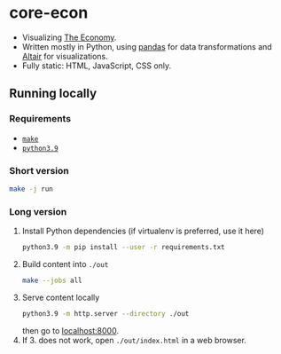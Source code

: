 # core-econ

* Visualizing [The Economy](https://core-econ.org/the-economy/).
* Written mostly in Python, using [pandas](https://pandas.pydata.org/docs/) for data transformations and [Altair](https://altair-viz.github.io/) for visualizations.
* Fully static: HTML, JavaScript, CSS only.

## Running locally

### Requirements

- [`make`](https://www.gnu.org/software/make/)
- [`python3.9`](https://docs.python.org/3.9/)

### Short version

```bash
make -j run
```

### Long version

1. Install Python dependencies (if virtualenv is preferred, use it here)
    ```bash
    python3.9 -m pip install --user -r requirements.txt
    ```
2. Build content into `./out`
    ```bash
    make --jobs all
    ```
3. Serve content locally
    ```bash
    python3.9 -m http.server --directory ./out
    ```
    then go to [localhost:8000](http://localhost:8000).
4. If 3. does not work, open `./out/index.html` in a web browser.
